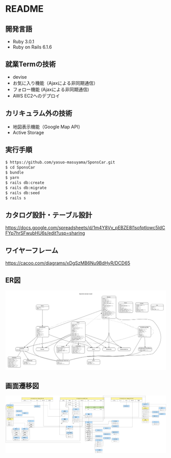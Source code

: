 # README

## 開発言語
* Ruby 3.0.1
* Ruby on Rails 6.1.6

## 就業Termの技術
* devise
* お気に入り機能（Ajaxによる非同期通信）
* フォロー機能 (Ajaxによる非同期通信)
* AWS EC2へのデプロイ

## カリキュラム外の技術
* 地図表示機能（Google Map API）
* Active Storage

## 実行手順
```
$ https://github.com/yasuo-masuyama/SponsCar.git
$ cd SponsCar
$ bundle
$ yarn
$ rails db:create
$ rails db:migrate
$ rails db:seed
$ rails s
```
## カタログ設計・テーブル設計
https://docs.google.com/spreadsheets/d/1m4Y8Vv_pEBZE8l1sofptIowc5ldCFYp7hrSFwubHU6s/edit?usp=sharing

## ワイヤーフレーム
https://cacoo.com/diagrams/xDgSzMB6Nu9BdHyR/DCD65

## ER図

![ER図](app/assets/images/ER.png)

## 画面遷移図

![画面遷移図](app/assets/images/Screen_transition_diagram.png)